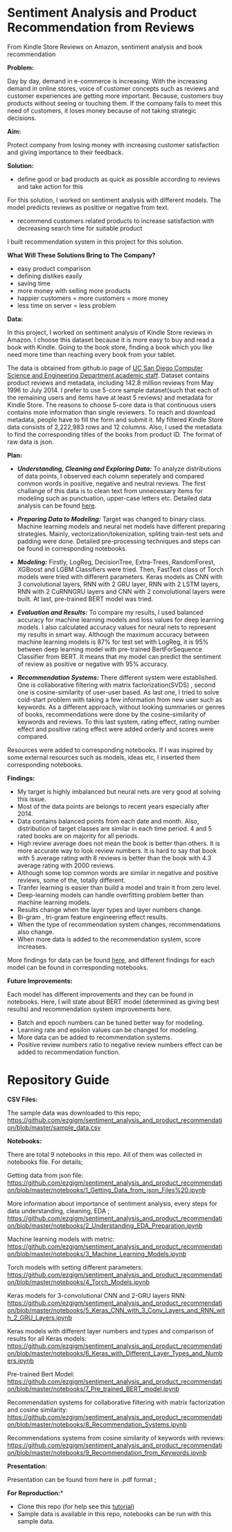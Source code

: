 # Sentiment Analysis and Product Recommendation from Reviews
From Kindle Store Reviews on Amazon, sentiment analysis and book recommendation

**Problem:**

Day by day, demand in e-commerce is increasing. With the increasing demand in online stores, voice of customer concepts such as reviews and customer experiences are getting more important. Because, customers buy products without seeing or touching them. If the company fails to meet this need of customers, it loses money because of not taking strategic decisions.

**Aim:** 

Protect company from losing money with increasing customer satisfaction and giving importance to their feedback.

**Solution:**

- define good or bad products as quick as possible according to reviews and take action for this

For this solution, I worked on sentiment analysis with different models. The model predicts reviews as positive or negative from text.

- recommend customers related products to increase satisfaction with decreasing search time for suitable product

I built recommendation system in this project for this solution.
  
**What Will These Solutions Bring to The Company?**

- easy product comparison
- defining dislikes easily 
- saving time
- more money with selling more products 
- happier customers = more customers = more money
- less time on server = less problem

**Data:**

In this project, I worked on sentiment analysis of Kindle Store reviews in Amazon. I choose this dataset because it is more easy to buy and read a book with Kindle. Going to the book store, finding a book which you like need more time than reaching every book from your tablet. 

The data is obtained from github.io page of [UC San Diego Computer Science and Engineering Department academic staff](https://nijianmo.github.io/amazon/index.html#subsets). Dataset contains product reviews and metadata, including 142.8 million reviews from May 1996 to July 2014. I prefer to use 5-core sample dataset(such that each of the remaining users and items have at least 5 reviews) and metadata for Kindle Store. The reasons to choose 5-core data is that continuous users contains more information than single reviewers. To reach and download metadata, people have to fill the form and submit it. My filtered Kindle Store data consists of 2,222,983 rows and 12 columns. Also, I used the metadata to find the corresponding titles of the books from product ID. The format of raw data is json. 

**Plan:**

- ***Understanding, Cleaning and Exploring Data:*** To analyze distributions of data points, I observed each column seperately and compared common words in positive, negative and neutral reviews. The first challange of this data is to clean text from unnecessary items for modeling such as punctuation, upper-case letters etc. Detailed data analysis can be found [here](https://github.com/ezgigm/sentiment_analysis_and_product_recommendation/blob/master/notebooks/2_Understanding_EDA_Preparation.ipynb).

- ***Preparing Data to Modeling:*** Target was changed to binary class. Machine learning models and neural net models have different preparing strategies. Mainly, vectorization/tokenization, spliting train-test sets and padding were done. Detailed pre-processing techniques and steps can be found in corresponding notebooks. 

- ***Modeling:*** Firstly, LogReg, DecisionTree, Extra-Trees, RandomForest, XGBoost and LGBM Classifiers were tried. Then, FastText class of Torch models were tried with different parameters. Keras models as CNN with 3 convolutional layers, RNN with 2 GRU layer, RNN with 2 LSTM layers, RNN with 2 CuRNNGRU layers and CNN with 2 convolutional layers were built. At last, pre-trained BERT model was tried. 

- ***Evaluation and Results:*** To compare my results, I used balanced accuracy for machine learning models and loss values for deep learning models. I also calculated accuracy values for neural nets to represent my results in smart way. Although the maximum accuracy between machine learning models is 87% for test set with LogReg, it is 95% between deep learning model with pre-trained BertForSequence Classifier from BERT. It means that my model can predict the sentiment of review as positive or negative with 95% accuracy. 

- ***Recommendation Systems:*** There different system were established. One is collaborative filtering with matrix factorization(SVDS) , second one is cosine-similarity of user-user based. As last one, I tried to solve cold-start problem with taking a few information from new user such as keywords. As a different approach, without looking summaries or genres of books, recommendations were done by the cosine-similarity of keywords and reviews. To this last system, rating effect, rating number effect and positive rating effect were added orderly and scores were compared.

Resources were added to corresponding notebooks. If I was inspired by some external resources such as models, ideas etc, I inserted them corresponding notebooks.

**Findings:**

- My target is highly imbalanced but neural nets are very good at solving this issue. 
- Most of the data points are belongs to recent years especially after 2014.
- Data contains balanced points from each date and month. Also, distribution of target classes are similar in each time period. 4 and 5 rated books are on majority for all periods. 
- High review average does not mean the book is better than others. It is more accurate way to look review numbers. It is hard to say that book with 5 average rating with 8 reviews is better than the book with 4.3 average rating with 2000 reviews. 
- Although some top common words are similar in negative and positive reviews, some of the, totally different.
- Tranfer learning is easier than build a model and train it from zero level.
- Deep-learning models can handle overfitting problem better than machine learning models. 
- Results change when the layer types and layer numbers change.
- Bi-gram , tri-gram feature engineering effect results.
- When the type of recommendation system changes, recommendations also change. 
- When more data is added to the recommendation system, score increases. 

More findings for data can be found [here](https://github.com/ezgigm/sentiment_analysis_and_product_recommendation/blob/master/notebooks/2_Understanding_EDA_Preparation.ipynb), and different findings for each model can be found in corresponding notebooks.

**Future Improvements:**

Each model has different improvements and they can be found in notebooks. Here, I will state about BERT model (determined as giving best results) and recommendation system improvements here. 

- Batch and epoch numbers can be tuned better way for modeling.
- Learning rate and epsilon values can be changed for modeling.
- More data can be added to recommendation systems.
- Positive review numbers ratio to negative review numbers effect can be added to recommendation function.

 # Repository Guide
 
 **CSV Files:**
 
 The sample data was downloaded to this repo; https://github.com/ezgigm/sentiment_analysis_and_product_recommendation/blob/master/sample_data.csv
 
 **Notebooks:**
 
There are total 9 notebooks in this repo. All of them was collected in notebooks file. For details;

Getting data from json file: https://github.com/ezgigm/sentiment_analysis_and_product_recommendation/blob/master/notebooks/1_Getting_Data_from_json_Files%20.ipynb
 
More information about importance of sentiment analysis, every steps for data understanding, cleaning, EDA ; https://github.com/ezgigm/sentiment_analysis_and_product_recommendation/blob/master/notebooks/2_Understanding_EDA_Preparation.ipynb

Machine learning models with metric: https://github.com/ezgigm/sentiment_analysis_and_product_recommendation/blob/master/notebooks/3_Machine_Learning_Models.ipynb

Torch models with setting different parameters: https://github.com/ezgigm/sentiment_analysis_and_product_recommendation/blob/master/notebooks/4_Torch_Models.ipynb

Keras models for 3-convolutional CNN and 2-GRU layers RNN: https://github.com/ezgigm/sentiment_analysis_and_product_recommendation/blob/master/notebooks/5_Keras_CNN_with_3_Conv_Layers_and_RNN_with_2_GRU_Layers.ipynb

Keras models with different layer numbers and types and comparison of results for all Keras models:
https://github.com/ezgigm/sentiment_analysis_and_product_recommendation/blob/master/notebooks/6_Keras_with_Different_Layer_Types_and_Numbers.ipynb

Pre-trained Bert Model: https://github.com/ezgigm/sentiment_analysis_and_product_recommendation/blob/master/notebooks/7_Pre_trained_BERT_model.ipynb

Recommendation systems for collaborative filtering with matrix factorization and cosine similarity: https://github.com/ezgigm/sentiment_analysis_and_product_recommendation/blob/master/notebooks/8_Recommendation_Systems.ipynb

Recommendations systems from cosine similarity of keywords with reviews: https://github.com/ezgigm/sentiment_analysis_and_product_recommendation/blob/master/notebooks/9_Recommendation_from_Keywords.ipynb
 
 **Presentation:**
 
 Presentation can be found from here in .pdf format ;
 
 **For Reproduction:***
 
 - Clone this repo (for help see this [tutorial](https://help.github.com/en/github/creating-cloning-and-archiving-repositories/cloning-a-repository))
 - Sample data is available in this repo, notebooks can be run with this sample data.
 
 

